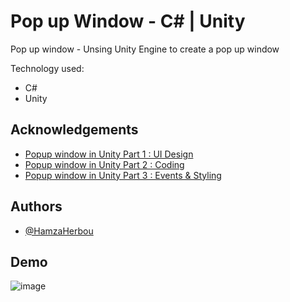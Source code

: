 # Pop up  Window -   C# | Unity 

Pop up window - Unsing Unity Engine to create a pop up window

Technology used:
- C#
- Unity








## Acknowledgements

 - [Popup window in Unity  Part 1 : UI Design ](https://www.youtube.com/watch?v=ZBxRRAr9hDA)
 - [Popup window in Unity  Part 2 : Coding ](https://www.youtube.com/watch?v=vTMi6hb3QF0)
 - [Popup window in Unity  Part 3 : Events & Styling ](https://www.youtube.com/watch?v=8nGsJUsuP9U)
## Authors

- [@HamzaHerbou](https://www.youtube.com/c/HamzaHerbou/videos)


## Demo

![image](https://user-images.githubusercontent.com/63982700/172028341-7b174576-7618-496a-851d-a16f36961963.png)


